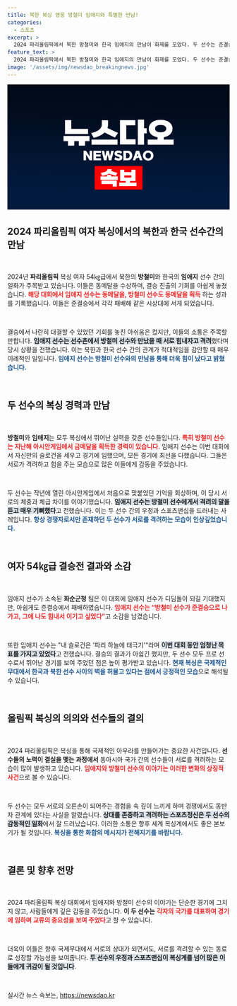 ```yaml
---
title: 북한 복싱 영웅 방철미 임애지와 특별한 만남!
categories:
  - 스포츠
excerpt: >
  2024 파리올림픽에서 북한 방철미와 한국 임애지의 만남이 화제를 모았다. 두 선수는 준결승에서 모두 패해 동메달을 얻었지만, 선수촌에서의 따뜻한 응원과 격려는 이례적인 순간으로 남았다. 그들의 스토리가 어떤 감동을 주었을까요?
feature_text: >
  2024 파리올림픽에서 북한 방철미와 한국 임애지의 만남이 화제를 모았다. 두 선수는 준결승에서 모두 패해 동메달을 얻었지만, 선수촌에서의 따뜻한 응원과 격려는 이례적인 순간으로 남았다. 그들의 스토리가 어떤 감동을 주었을까요?
image: '/assets/img/newsdao_breakingnews.jpg'
---
```


<p><img src="/assets/img/newsdao_breakingnews.jpg" alt="firstkoreanews 속보" /></p>

<h2 data-ke-size="size26">2024 파리올림픽 여자 복싱에서의 북한과 한국 선수간의 만남</h2>

<p data-ke-size="size16">&nbsp;</p>

<p>2024년 <b>파리올림픽</b> 복싱 여자 54㎏급에서 북한의 <b>방철미</b>와 한국의 <b>임애지</b> 선수 간의 일화가 주목받고 있습니다. 이들은 동메달을 수상하며, 결승 진출의 기회를 아쉽게 놓쳤습니다. <b><span style="color: #ee2323;">해당 대회에서 임애지 선수는 동메달을, 방철미 선수도 동메달을 획득</span></b> 하는 성과를 기록했습니다. 이들은 준결승에서 각각 패배해 같은 시상대에 서게 되었습니다. </p>

<p data-ke-size="size16">&nbsp;</p>

<p>결승에서 나란히 대결할 수 있었던 기회를 놓친 아쉬움은 컸지만, 이들의 소통은 주목할 만합니다. <b><span style="background-color: #21538527;">임애지 선수는 선수촌에서 방철미 선수와 만났을 때 서로 힘내자고 격려</span></b>했다며 당시 상황을 전했습니다. 이는 북한과 한국 선수 간의 관계가 적대적임을 감안할 때 매우 이례적인 일입니다. <b><span style="color: #1a5490;">임애지 선수는 방철미 선수와의 만남을 통해 더욱 힘이 났다고 밝혔습니다.</span></b></p>

<p data-ke-size="size16">&nbsp;</p>

<h2 data-ke-size="size26">두 선수의 복싱 경력과 만남</h2>

<p data-ke-size="size16">&nbsp;</p>

<p><b>방철미</b>와 <b>임애지</b>는 모두 복싱에서 뛰어난 실력을 갖춘 선수들입니다. <b><span style="color: #ee2323;">특히 방철미 선수는 지난해 아시안게임에서 금메달을 획득한 경력이 있습니다</span></b>. 임애지 선수는 이번 대회에서 자신만의 슬로건을 세우고 경기에 임했으며, 모든 경기에 최선을 다했습니다. 그들은 서로가 격려하고 힘을 주는 모습으로 많은 이들에게 감동을 주었습니다.</p>

<p data-ke-size="size16">&nbsp;</p>

<p>두 선수는 작년에 열린 아시안게임에서 처음으로 맞붙었던 기억을 회상하며, 이 당시 서로의 체중과 체급 차이를 이야기했습니다. <b><span style="background-color: #21538527;">임애지 선수는 방철미 선수에게서 격려의 말을 듣고 매우 기뻐했다</span></b>고 전했습니다. 이는 두 선수 간의 우정과 스포츠맨십을 드러내는 사례입니다. <b><span style="color: #1a5490;">항상 경쟁자로서만 존재하던 두 선수가 서로를 격려하는 모습이 인상깊었습니다.</span></b></p>

<p data-ke-size="size16">&nbsp;</p>

<h2 data-ke-size="size26">여자 54㎏급 결승전 결과와 소감</h2>

<p data-ke-size="size16">&nbsp;</p>

<p>임애지 선수가 소속된 <b>화순군청</b> 팀은 이 대회에 임애지 선수가 디딤돌이 되길 기대했지만, 아쉽게도 준결승에서 패배하였습니다. <b><span style="color: #ee2323;">임애지 선수는 “방철미 선수가 준결승으로 나가고, 그에 나도 힘내서 이기고 싶었다”</span></b>고 소감을 남겼습니다. </p>

<p data-ke-size="size16">&nbsp;</p> 

<p>또한 임애지 선수는 "내 슬로건은 '파리 하늘에 태극기'"라며 <b><span style="background-color: #21538527;">이번 대회 동안 엄청난 목표를 가지고 있었다</span></b>고 전했습니다. 결승의 결과가 아쉽긴 했지만, 두 선수 모두 프로 선수로서 뛰어난 경기를 보여 주었던 점은 높이 평가받고 있습니다. <b><span style="color: #1a5490;">현재 복싱은 국제적인 무대에서 한국과 북한 선수 사이의 벽을 허물고 있다는 점에서 긍정적인 모습</span></b>으로 해석될 수 있습니다. </p>

<p data-ke-size="size16">&nbsp;</p>

<h2 data-ke-size="size26">올림픽 복싱의 의의와 선수들의 결의</h2>

<p data-ke-size="size16">&nbsp;</p>

<p>2024 파리올림픽은 복싱을 통해 국제적인 아우라를 만들어가는 중요한 사건입니다. <b>선수들의 노력이 결실을 맺는 과정에서</b> 동아시아 국가 간의 선수들이 서로를 격려하는 모습이 많이 발생하고 있습니다. <b><span style="color: #ee2323;">임애지와 방철미 선수의 이야기는 이러한 변화의 상징적 사건</span></b>으로 볼 수 있습니다.</p>

<p data-ke-size="size16">&nbsp;</p>

<p>두 선수는 모두 서로의 오른손이 되어주는 경험을 속 깊이 느끼게 하며 경쟁에서도 동반자 관계에 있다는 사실을 알렸습니다. <b><span style="background-color: #21538527;">상대를 존중하고 격려하는 스포츠정신은 두 선수의 감동적인 일화</span></b>에서 잘 드러났습니다. 이러한 소통은 향후 세계 복싱계에서도 좋은 본보기가 될 것입니다. <b><span style="color: #1a5490;">복싱을 통한 화합의 메시지가 전해지기를 바랍니다.</span></b></p>

<p data-ke-size="size16">&nbsp;</p>

<h2 data-ke-size="size26">결론 및 향후 전망</h2>

<p data-ke-size="size16">&nbsp;</p>

<p>2024 파리올림픽 복싱 대회에서 임애지와 방철미 선수의 이야기는 단순한 경기에 그치지 않고, 사람들에게 깊은 감동을 주었습니다. <b>이 두 선수는</b> <b><span style="color: #ee2323;">각자의 국가를 대표하여 경기에 임하며 교류의 중요성을 보여 주었다</span></b>고 할 수 있습니다. </p>

<p data-ke-size="size16">&nbsp;</p>

<p>더욱이 이들은 향후 국제무대에서 서로의 상대가 되면서도, 서로를 격려할 수 있는 동료로 성장할 가능성을 보여줍니다. <b><span style="background-color: #21538527;">두 선수의 우정과 스포츠맨십이 복싱계를 넘어 많은 이들에게 귀감이 될 것입니다</span></b>.</p>

<p data-ke-size="size16">&nbsp;</p>
실시간 뉴스 속보는, <a href="https://newsdao.kr" rel="dofollow">https://newsdao.kr</a>


